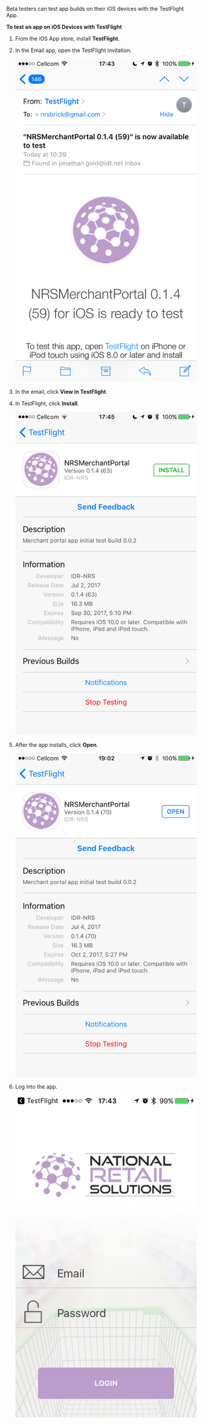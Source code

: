 
Beta testers can test app builds on their iOS devices with the TestFlight App.

**To test an app on iOS Devices with TestFlight**
1. From the iOS App store, install **TestFlight**.

1. In the Email app, open the TestFlight invitation.

   ![](img/Screen%20Shot%202017-07-02%20at%2017.43.14.png) 

1. In the email, click **View in TestFlight**.

1. In TestFlight, click **Install**.

   ![](./img/Screen%20Shot%202017-07-02%20at%2017.45.05.png)

1. After the app installs, click **Open**.

   ![](./img/Screen%20Shot%202017-07-04%20at%2019.02.12.png) 

1. Log into the app.   

   ![](./img/Screen%20Shot%202017-06-08%20at%2017.43.35.png) 